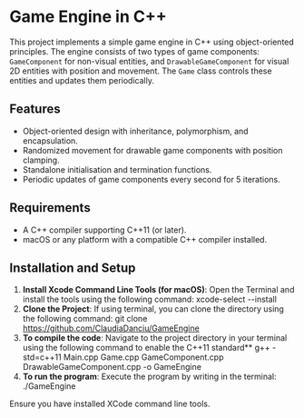 # Game Engine in C++

This project implements a simple game engine in C++ using object-oriented principles. 
The engine consists of two types of game components: `GameComponent` for non-visual entities, and `DrawableGameComponent` for visual 2D entities with position and movement. 
The `Game` class controls these entities and updates them periodically.

## Features

- Object-oriented design with inheritance, polymorphism, and encapsulation.
- Randomized movement for drawable game components with position clamping.
- Standalone initialisation and termination functions.
- Periodic updates of game components every second for 5 iterations.

## Requirements

- A C++ compiler supporting C++11 (or later).
- macOS or any platform with a compatible C++ compiler installed.

## Installation and Setup

1. **Install Xcode Command Line Tools (for macOS)**:
   Open the Terminal and install the tools using the following command:
   xcode-select --install
2. **Clone the Project**:
If using terminal, you can clone the directory using the following command: 
git clone https://github.com/ClaudiaDanciu/GameEngine
3. **To compile the code**:
Navigate to the project directory in your terminal using the following command to enable the C++11 standard**
g++ -std=c++11 Main.cpp Game.cpp GameComponent.cpp DrawableGameComponent.cpp -o GameEngine
4. **To run the program**:
Execute the program by writing in the terminal:
./GameEngine

Ensure you have installed XCode command line tools.
 
